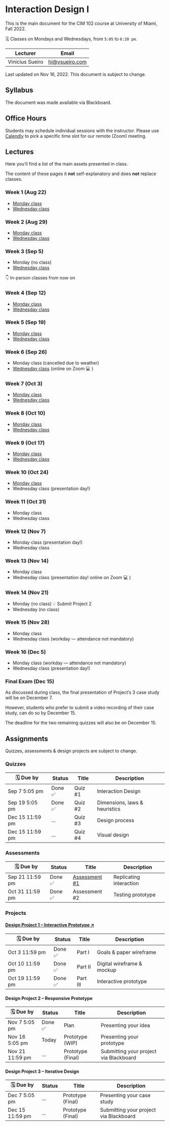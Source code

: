 # Interaction Design I

This is the main document for the CIM 102 course at University of Miami, Fall 2022.

🗓 Classes on Mondays and Wednesdays, from `5:05` to `6:20 pm`.

Lecturer | Email
---|---
Vinicius Sueiro | hi@vsueiro.com

Last updated on Nov 16, 2022. This document is subject to change.

## Syllabus
The document was made available via Blackboard.

## Office Hours
Students may schedule individual sessions with the instructor. Please use [Calendly](https://calendly.com/vsueiro/office-hours) to pick a specific time slot for our remote (Zoom) meeting.

## Lectures
Here you’ll find a list of the main assets presented in class.

The content of these pages it **not** self-explanatory and does **not** replace classes.

### Week 1 (Aug 22)
- [Monday class](Lectures/week1-A)
- [Wednesday class](Lectures/week1-B)

### Week 2 (Aug 29)
- [Monday class](Lectures/week2-A)
- [Wednesday class](Lectures/week2-B)

### Week 3 (Sep 5)
- Monday (no class)
- [Wednesday class](Lectures/week3-B)

👇 In-person classes from now on

### Week 4 (Sep 12)
- [Monday class](Lectures/week4-A)
- [Wednesday class](Lectures/week4-B)

### Week 5 (Sep 19)
- [Monday class](Lectures/week5-A)
- [Wednesday class](Lectures/week5-B)

### Week 6 (Sep 26)
- Monday class (cancelled due to weather)
- [Wednesday class](Lectures/week6-B) (online on Zoom 💻 )

### Week 7 (Oct 3)
- [Monday class](Lectures/week7-A)
- [Wednesday class](Lectures/week7-B)

### Week 8 (Oct 10)
- [Monday class](Lectures/week8-A)
- [Wednesday class](Lectures/week8-B)

### Week 9 (Oct 17)
- [Monday class](Lectures/week9-A)
- [Wednesday class](Lectures/week9-B)

### Week 10 (Oct 24)
- [Monday class](Lectures/week10-A)
- Wednesday class (presentation day!)

### Week 11 (Oct 31)
- Monday class 
- Wednesday class

### Week 12 (Nov 7)
- Monday class (presentation day!)
- Wednesday class

### Week 13 (Nov 14)
- Monday class 
- Wednesday class (presentation day! online on Zoom 💻 )

### Week 14 (Nov 21)
- Monday (no class) 💡 Submit Project 2
- Wednesday (no class)

### Week 15 (Nov 28)
- Monday class 
- Wednesday class (workday — attendance not mandatory)

### Week 16 (Dec 5)
- Monday class (workday — attendance not mandatory)
- Wednesday class (presentation day!)

### Final Exam (Dec 15)

As discussed during class, the final presentation of Project’s 3 case study will be on December 7.

However, students who prefer to submit a video recording of their case study, can do so by December 15.

The deadline for the two remaining quizzes will also be on December 15.



## Assignments

Quizzes, assessments & design projects are subject to change.

### Quizzes

🗓 Due by|Status|Title|Description
---|---|---|---
Sep 7 5:05 pm|Done ✅|Quiz #1|Interaction Design
Sep 19 5:05 pm|Done ✅|Quiz #2|Dimensions, laws & heuristics
Dec 15 11:59 pm|…|Quiz #3|Design process
Dec 15 11:59 pm|…|Quiz #4|Visual design

### Assessments

🗓 Due by|Status|Title|Description
---|---|---|---
Sep 21 11:59 pm|Done ✅|[Assessment #1](Assignments/assessment-1.pdf)|Replicating interaction
Oct 31 11:59 pm|Done ✅|Assessment #2|Testing prototype

### Projects

#### [Design Project 1 – Interactive Prototype ↗](Assignments/design-project-1.pdf)

🗓 Due by|Status|Title|Description
---|---|---|---
Oct 3 11:59 pm|Done ✅|Part I|Goals & paper wireframe
Oct 10 11:59 pm|Done ✅|Part II|Digital wireframe & mockup
Oct 19 11:59 pm|Done ✅|Part III|Interactive prototype

#### Design Project 2 – Responsive Prototype

🗓 Due by|Status|Title|Description
---|---|---|---
Nov 7 5:05 pm|Done ✅|Plan|Presenting your idea
Nov 16 5:05 pm|Today|Prototype (WIP)|Presenting your prototype
Nov 21 11:59 pm|...|Prototype (Final)|Submitting your project via Blackboard

#### Design Project 3 – Iterative Design

🗓 Due by|Status|Title|Description
---|---|---|---
Dec 7 5:05 pm|...|Prototype (Final)|Presenting your case study
Dec 15 11:59 pm|...|Prototype (Final)|Submitting your project via Blackboard
